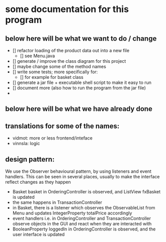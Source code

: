 # some documentation for this program

## below here will be what we want to do / change
- [] refactor loading of the product data out into a new file
  - [] see Menu.java
- [] generate / improve the class diagram for this project
- [] maybe change some of the method names
- [] write some tests; more specifically for:
  - [] for example for basket class
- [] generate a jar file + executable shell script to make it easy to run
- [] document more (also how to run the program from the jar file)
-

## below here will be what we have already done

## translations for some of the names:
 - vidmot: more or less frontend/inteface
 - vinnsla: logic

## design pattern:
We use the Observer behavioural pattern, by using listeners and event handlers. This can be seen in several places, usually to make the interface reflect changes as they happen
- Basket basket in OrderingController is observed, and ListView<Product> fxBasket is updated
- the same happens in TransactionController
- in Basket, there is a listener which observes the ObservableList<Product> from Menu and updates IntegerProperty totalPrice accordingly
- event handlers i.e. in OrderingController and TransactionController observe objects in the GUI and react when they are interacted with
- BooleanProperty loggedIn in OrderingController is observed, and the user interface is updated
